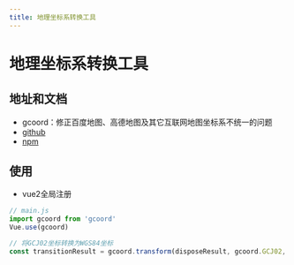 ```yaml
---
title: 地理坐标系转换工具
---
```


# 地理坐标系转换工具

## 地址和文档
- gcoord：修正百度地图、高德地图及其它互联网地图坐标系不统一的问题
- [github](https://github.com/Kai-web/gcoord)
- [npm](https://www.npmjs.com/package/gcoord)

## 使用

- vue2全局注册

```js
// main.js
import gcoord from 'gcoord'
Vue.use(gcoord)
```

```js
// 将GCJ02坐标转换为WGS84坐标
const transitionResult = gcoord.transform(disposeResult, gcoord.GCJ02, gcoord.WGS84)
```
